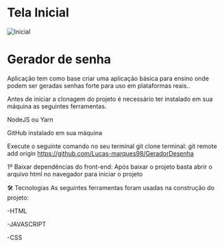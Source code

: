 # Tela Inicial
![Inicial](https://i.ibb.co/1nv1mNJ/gerar-senha.png)

# Gerador de senha
Aplicação tem como base criar uma aplicação básica para ensino onde podem ser geradas senhas forte para uso em plataformas reais..

Antes de iniciar a clonagem do projeto é necessário ter instalado em sua máquina as seguintes ferramentas.

NodeJS ou Yarn

GitHub instalado em sua máquina

Execute o seguinte comando no seu terminal git clone terminal: git remote add origin  https://github.com/Lucas-marques98/GeradorDesenha

1º Baixar dependências do front-end: Após baixar o projeto basta abrir o arquivo html no navegador para iniciar o projeto

🛠 Tecnologias As seguintes ferramentas foram usadas na construção do projeto:

-HTML

-JAVASCRIPT

-CSS

